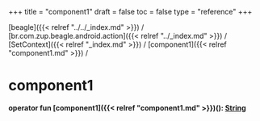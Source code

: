 +++
title = "component1"
draft = false
toc = false
type = "reference"
+++

[beagle]({{< relref "../../_index.md" >}}) / [br.com.zup.beagle.android.action]({{< relref "../_index.md" >}}) / [SetContext]({{< relref "_index.md" >}}) / [component1]({{< relref "component1.md" >}}) / 



# component1  
  
<b><b>operator fun [component1]({{< relref "component1.md" >}})(): [String](https://kotlinlang.org/api/latest/jvm/stdlib/kotlin/-string/index.html)</b></b>  



